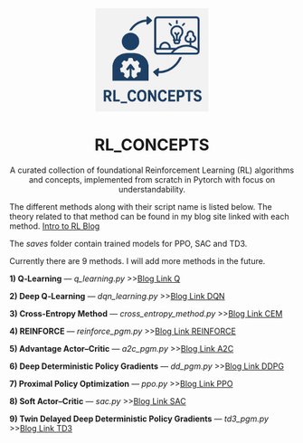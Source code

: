<p align="center">
  <img src="https://github.com/Mandred009/RL_Concepts/blob/d0343d3826f777829ff8e6d871dd17824b164dcc/RL_CONCEPTS%20repo.png" alt="RL_Concepts Logo" width="200"/>
</p>

<h1 align="center">RL_CONCEPTS</h1>

<p align="center">
  A curated collection of foundational Reinforcement Learning (RL) algorithms and concepts, implemented from scratch in Pytorch with focus on understandability.
</p>

The different methods along with their script name is listed below. The theory related to that method can be found in my blog site linked with each method.
[Intro to RL Blog](https://roboticsrave.blogspot.com/2025/06/reinforcement-learning-basics.html)

The _saves_ folder contain trained models for PPO, SAC and TD3.

Currently there are 9 methods. I will add more methods in the future.

**1) Q‑Learning** — _q_learning.py_  >>[Blog Link Q](https://roboticsrave.blogspot.com/2025/06/reinforcement-learning-basics-q-learning.html)

**2) Deep Q‑Learning** — _dqn_learning.py_  >>[Blog Link DQN](https://roboticsrave.blogspot.com/2025/06/reinforcement-learning-basics-deep-q.html)

**3) Cross‑Entropy Method**  — _cross_entropy_method.py_  >>[Blog Link CEM](https://roboticsrave.blogspot.com/2025/06/reinforcement-learning-basics-cross.html)

**4) REINFORCE** — _reinforce_pgm.py_  >>[Blog Link REINFORCE](https://roboticsrave.blogspot.com/2025/06/reinforcement-learning-basics-reinforce.html)

**5) Advantage Actor–Critic** — _a2c_pgm.py_  >>[Blog Link A2C](https://roboticsrave.blogspot.com/2025/06/reinforcement-learning-basics-advantage.html)

**6) Deep Deterministic Policy Gradients** — _dd_pgm.py_  >>[Blog Link DDPG](https://roboticsrave.blogspot.com/2025/06/reinforcement-learning-basics-deep.html)

**7) Proximal Policy Optimization** — _ppo.py_  >>[Blog Link PPO](https://roboticsrave.blogspot.com/2025/06/reinforcement-learning-basics-proximal.html)

**8) Soft Actor–Critic** — _sac.py_  >>[Blog Link SAC](https://roboticsrave.blogspot.com/2025/06/reinforcement-learning-basics-soft.html)

**9) Twin Delayed Deep Deterministic Policy Gradients** — _td3_pgm.py_  >>[Blog Link TD3](https://roboticsrave.blogspot.com/2025/06/reinforcement-learning-basics-twin.html)


